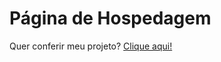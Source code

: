 <h1>Página de Hospedagem</h1>
<p>Quer conferir meu projeto? <a href="https://projeto-hdc-host-dusky.vercel.app/">Clique aqui!</a></p>
